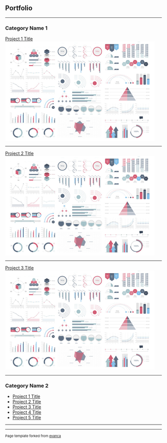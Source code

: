 ## Portfolio

---

### Category Name 1 

[Project 1 Title](/sample_page)
<img src="images/dummy_thumbnail.jpg?raw=true"/>

---
[Project 2 Title](/pdf/daejuyuk.220325.pdf)
<img src="images/dummy_thumbnail.jpg?raw=true"/>

---
[Project 3 Title](/sample_page2)
<img src="images/dummy_thumbnail.jpg?raw=true"/>

---

### Category Name 2

- [Project 1 Title](http://example.com/)
- [Project 2 Title](http://example.com/)
- [Project 3 Title](http://example.com/)
- [Project 4 Title](http://example.com/)
- [Project 5 Title](http://example.com/)

---




---
<p style="font-size:11px">Page template forked from <a href="https://github.com/evanca/quick-portfolio">evanca</a></p>
<!-- Remove above link if you don't want to attibute -->
